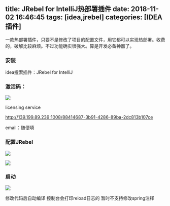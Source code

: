 title: JRebel for IntelliJ热部署插件
date: 2018-11-02 16:46:45
tags: [idea,jrebel]
categories: [IDEA插件]
---
一款热部署插件，只要不是修改了项目的配置文件，用它都可以实现热部署。收费的，破解比较麻烦。不过功能确实很强大。算是开发必备神器了。

<!--more-->

### 安装

idea搜索插件：JRebel for IntelliJ

### 激活码：

![](/images/jrb.png)

licensing service

http://139.199.89.239:1008/88414687-3b91-4286-89ba-2dc813b107ce

email：随便填

### 配置JRebel

![](/images/20181112214903.png)

![](/images/20181112214903.png)

### 启动

![](/images/jrb-debug.png)

修改代码后自动编译 控制台会打印reload日志的 暂时不支持修改spring注释